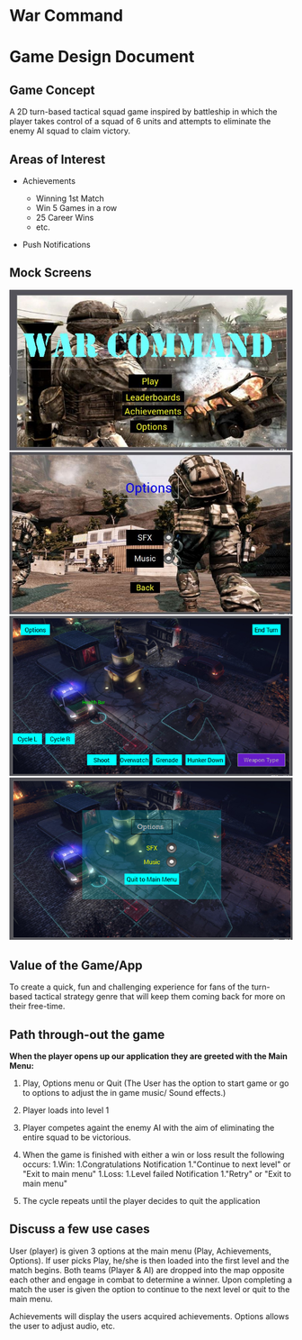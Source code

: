 # War Command
# Game Design Document

##  Game Concept
A 2D turn-based tactical squad game inspired by battleship in which the player takes control of a squad of 6 units and attempts to eliminate the enemy AI squad to claim victory.

##  Areas of Interest 
* Achievements
  * Winning 1st Match
  * Win 5 Games in a row
  * 25 Career Wins
  * etc.
  
* Push Notifications

##  Mock Screens 
![Image of Menu-Screen](https://raw.githubusercontent.com/Fabronaut/Project-Swift/master/MainMenu.JPG)
![Image of Menu-Screen2](https://raw.githubusercontent.com/Fabronaut/Project-Swift/master/OptionsMenu.JPG)
![Image of In-game UI](https://raw.githubusercontent.com/Fabronaut/Project-Swift/master/App_UI_1.png)
![Image of In-game UI2](https://raw.githubusercontent.com/Fabronaut/Project-Swift/master/App_UI_2.png)


## Value of the Game/App 
To create a quick, fun and challenging experience for fans of the turn-based tactical strategy genre that will keep them coming back for more on their free-time.

##  Path through-out the game 
**When the player opens up our application they are greeted with the Main Menu:**

1. Play, Options menu or Quit
(The User has the option to start game or go to options to adjust the in game music/ Sound effects.)
1. Player loads into level 1
1. Player competes againt the enemy AI with the aim of eliminating the entire squad to be victorious.
1. When the game is finished with either a win or loss result the following occurs:
   1.Win:
        1.Congratulations Notification
        1."Continue to next level" or "Exit to main menu"
   1.Loss:
        1.Level failed Notification
        1."Retry" or "Exit to main menu"
        
1. The cycle repeats until the player decides to quit the application

##  Discuss a few use cases 
User (player) is given 3 options at the main menu (Play, Achievements, Options). If user picks Play, he/she is then loaded into the first level and the match begins. Both teams (Player & AI) are dropped into the map opposite each other and engage in combat to determine a winner. Upon completing a match the user is given the option to continue to the next level or quit to the main menu.

Achievements will display the users acquired achievements.
Options allows the user to adjust audio, etc.

